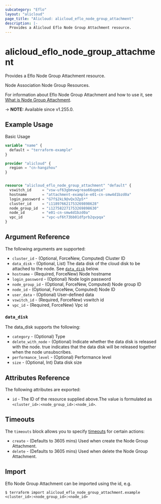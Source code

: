 ```yaml
---
subcategory: "Eflo"
layout: "alicloud"
page_title: "Alicloud: alicloud_eflo_node_group_attachment"
description: |-
  Provides a Alicloud Eflo Node Group Attachment resource.
---
```


# alicloud_eflo_node_group_attachment

Provides a Eflo Node Group Attachment resource.

Node Association Node Group Resources.

For information about Eflo Node Group Attachment and how to use it, see [What is Node Group Attachment](https://next.api.alibabacloud.com/document/eflo-controller/2022-12-15/ExtendCluster).

-> **NOTE:** Available since v1.255.0.

## Example Usage

Basic Usage

```terraform
variable "name" {
  default = "terraform-example"
}

provider "alicloud" {
  region = "cn-hangzhou"
}


resource "alicloud_eflo_node_group_attachment" "default" {
  vswitch_id     = "vsw-uf63gbmvwgreao66opmie"
  hostname       = "attachment-example-e01-cn-smw4d1bzd0a"
  login_password = "G7f$2kL9@vQx3Zp5*"
  cluster_id     = "i118976621753269898628"
  node_group_id  = "i127582271753269898630"
  node_id        = "e01-cn-smw4d1bzd0a"
  vpc_id         = "vpc-uf6t73bb01dfprb2qvpqa"
}
```

## Argument Reference

The following arguments are supported:
* `cluster_id` - (Optional, ForceNew, Computed) Cluster ID
* `data_disk` - (Optional, List) The data disk of the cloud disk to be attached to the node. See [`data_disk`](#data_disk) below.
* `hostname` - (Required, ForceNew) Node hostname
* `login_password` - (Optional) Node login password
* `node_group_id` - (Optional, ForceNew, Computed) Node group ID
* `node_id` - (Optional, ForceNew, Computed) Node ID
* `user_data` - (Optional) User-defined data
* `vswitch_id` - (Required, ForceNew) vswitch id
* `vpc_id` - (Required, ForceNew) Vpc id

### `data_disk`

The data_disk supports the following:
* `category` - (Optional) Type
* `delete_with_node` - (Optional) Indicate whether the data disk is released with the node. true indicates that the data disk will be released together when the node unsubscribes.
* `performance_level` - (Optional) Performance level
* `size` - (Optional, Int) Data disk size

## Attributes Reference

The following attributes are exported:
* `id` - The ID of the resource supplied above.The value is formulated as `<cluster_id>:<node_group_id>:<node_id>`.

## Timeouts

The `timeouts` block allows you to specify [timeouts](https://developer.hashicorp.com/terraform/language/resources/syntax#operation-timeouts) for certain actions:
* `create` - (Defaults to 3605 mins) Used when create the Node Group Attachment.
* `delete` - (Defaults to 3605 mins) Used when delete the Node Group Attachment.

## Import

Eflo Node Group Attachment can be imported using the id, e.g.

```shell
$ terraform import alicloud_eflo_node_group_attachment.example <cluster_id>:<node_group_id>:<node_id>
```